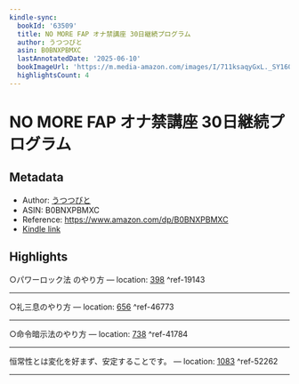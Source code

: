 ```yaml
---
kindle-sync:
  bookId: '63509'
  title: NO MORE FAP オナ禁講座 30日継続プログラム
  author: うつつびと
  asin: B0BNXPBMXC
  lastAnnotatedDate: '2025-06-10'
  bookImageUrl: 'https://m.media-amazon.com/images/I/711ksaqyGxL._SY160.jpg'
  highlightsCount: 4
---
```

# NO MORE FAP オナ禁講座 30日継続プログラム
## Metadata
* Author: [うつつびと](https://www.amazon.comundefined)
* ASIN: B0BNXPBMXC
* Reference: https://www.amazon.com/dp/B0BNXPBMXC
* [Kindle link](kindle://book?action=open&asin=B0BNXPBMXC)

## Highlights
○パワーロック法 のやり方 — location: [398](kindle://book?action=open&asin=B0BNXPBMXC&location=398) ^ref-19143

---
○礼三息のやり方 — location: [656](kindle://book?action=open&asin=B0BNXPBMXC&location=656) ^ref-46773

---
○命令暗示法のやり方 — location: [738](kindle://book?action=open&asin=B0BNXPBMXC&location=738) ^ref-41784

---
恒常性とは変化を好まず、安定することです。 — location: [1083](kindle://book?action=open&asin=B0BNXPBMXC&location=1083) ^ref-52262

---
